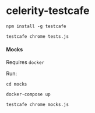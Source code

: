 # celerity-testcafe

`npm install -g testcafe`

`testcafe chrome tests.js`


#### Mocks

Requires `docker`

Run:

`cd mocks`

`docker-compose up`

`testcafe chrome mocks.js`